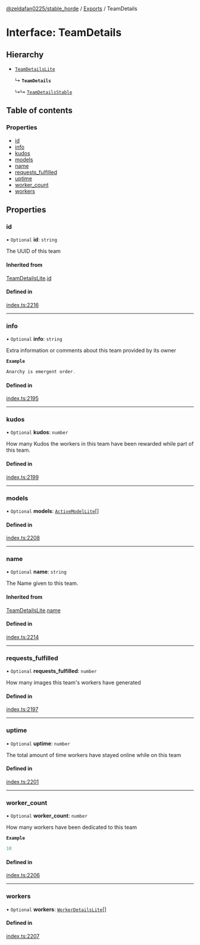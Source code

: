 [@zeldafan0225/stable_horde](../README.md) / [Exports](../modules.md) / TeamDetails

# Interface: TeamDetails

## Hierarchy

- [`TeamDetailsLite`](TeamDetailsLite.md)

  ↳ **`TeamDetails`**

  ↳↳ [`TeamDetailsStable`](TeamDetailsStable.md)

## Table of contents

### Properties

- [id](TeamDetails.md#id)
- [info](TeamDetails.md#info)
- [kudos](TeamDetails.md#kudos)
- [models](TeamDetails.md#models)
- [name](TeamDetails.md#name)
- [requests\_fulfilled](TeamDetails.md#requests_fulfilled)
- [uptime](TeamDetails.md#uptime)
- [worker\_count](TeamDetails.md#worker_count)
- [workers](TeamDetails.md#workers)

## Properties

### id

• `Optional` **id**: `string`

The UUID of this team

#### Inherited from

[TeamDetailsLite](TeamDetailsLite.md).[id](TeamDetailsLite.md#id)

#### Defined in

[index.ts:2216](https://github.com/ZeldaFan0225/stable_horde/blob/6d32b90/index.ts#L2216)

___

### info

• `Optional` **info**: `string`

Extra information or comments about this team provided by its owner

**`Example`**

```ts
Anarchy is emergent order.
```

#### Defined in

[index.ts:2195](https://github.com/ZeldaFan0225/stable_horde/blob/6d32b90/index.ts#L2195)

___

### kudos

• `Optional` **kudos**: `number`

How many Kudos the workers in this team have been rewarded while part of this team.

#### Defined in

[index.ts:2199](https://github.com/ZeldaFan0225/stable_horde/blob/6d32b90/index.ts#L2199)

___

### models

• `Optional` **models**: [`ActiveModelLite`](ActiveModelLite.md)[]

#### Defined in

[index.ts:2208](https://github.com/ZeldaFan0225/stable_horde/blob/6d32b90/index.ts#L2208)

___

### name

• `Optional` **name**: `string`

The Name given to this team.

#### Inherited from

[TeamDetailsLite](TeamDetailsLite.md).[name](TeamDetailsLite.md#name)

#### Defined in

[index.ts:2214](https://github.com/ZeldaFan0225/stable_horde/blob/6d32b90/index.ts#L2214)

___

### requests\_fulfilled

• `Optional` **requests\_fulfilled**: `number`

How many images this team's workers have generated

#### Defined in

[index.ts:2197](https://github.com/ZeldaFan0225/stable_horde/blob/6d32b90/index.ts#L2197)

___

### uptime

• `Optional` **uptime**: `number`

The total amount of time workers have stayed online while on this team

#### Defined in

[index.ts:2201](https://github.com/ZeldaFan0225/stable_horde/blob/6d32b90/index.ts#L2201)

___

### worker\_count

• `Optional` **worker\_count**: `number`

How many workers have been dedicated to this team

**`Example`**

```ts
10
```

#### Defined in

[index.ts:2206](https://github.com/ZeldaFan0225/stable_horde/blob/6d32b90/index.ts#L2206)

___

### workers

• `Optional` **workers**: [`WorkerDetailsLite`](WorkerDetailsLite.md)[]

#### Defined in

[index.ts:2207](https://github.com/ZeldaFan0225/stable_horde/blob/6d32b90/index.ts#L2207)
